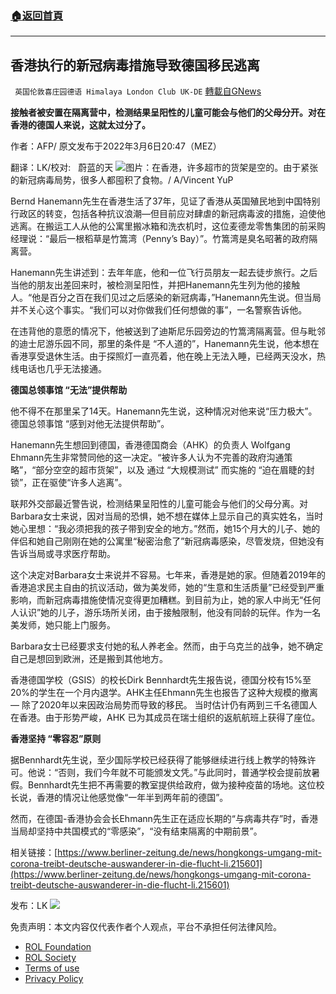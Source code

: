 ###  [:house:返回首頁](https://github.com/ourhimalayas/txt)
---


## 香港执行的新冠病毒措施导致德国移民逃离
` 英国伦敦喜庄园德语 Himalaya London Club UK-DE` [轉載自GNews](https://gnews.org/zh-hans/2124958/)

**接触者被安置在隔离营中，检测结果呈阳性的儿童可能会与他们的父母分开。对在香港的德国人来说，这就太过分了。**

作者：AFP/ 原文发布于2022年3月6日20:47（MEZ）

翻译：LK/校对:   蔚蓝的天
![](https://assets.gnews.org/wp-content/uploads/2022/03/image1-2.jpeg)图片：在香港，许多超市的货架是空的。由于紧张的新冠病毒局势，很多人都囤积了食物。/ A/Vincent YuP

Bernd Hanemann先生在香港生活了37年，见证了香港从英国殖民地到中国特别行政区的转变，包括各种抗议浪潮—但目前应对肆虐的新冠病毒波的措施，迫使他逃离。在搬运工人从他的公寓里搬冰箱和洗衣机时，这位麦德龙零售集团的前采购经理说：“最后一根稻草是竹篙湾（Penny’s Bay）”。竹篙湾是臭名昭著的政府隔离营。

Hanemann先生讲述到：去年年底，他和一位飞行员朋友一起去徒步旅行。之后当他的朋友出差回来时，被检测呈阳性，并把Hanemann先生列为他的接触人。“他是百分之百在我们见过之后感染的新冠病毒，”Hanemann先生说。但当局并不关心这个事实。“我们可以对你做我们任何想做的事”，一名警察告诉他。

在违背他的意愿的情况下，他被送到了迪斯尼乐园旁边的竹篙湾隔离营。但与毗邻的迪士尼游乐园不同，那里的条件是 “不人道的”，Hanemann先生说，他本想在香港享受退休生活。由于探照灯一直亮着，他在晚上无法入睡，已经两天没水，热线电话也几乎无法接通。

**德国总领事馆 “无法”提供帮助**

他不得不在那里呆了14天。Hanemann先生说，这种情况对他来说“压力极大”。德国总领事馆 “感到对他无法提供帮助”。

Hanemann先生想回到德国，香港德国商会（AHK）的负责人 Wolfgang Ehmann先生非常赞同他的这一决定。“被许多人认为不完善的政府沟通策略”，“部分空空的超市货架”，以及 通过 “大规模测试” 而实施的 “迫在眉睫的封锁”，正在驱使“许多人逃离”。

联邦外交部最近警告说，检测结果呈阳性的儿童可能会与他们的父母分离。对Barbara女士来说，因对当局的恐惧，她不想在媒体上显示自己的真实姓名，当时她心里想：“我必须把我的孩子带到安全的地方。”然而，她15个月大的儿子、她的伴侣和她自己刚刚在她的公寓里“秘密治愈了”新冠病毒感染，尽管发烧，但她没有告诉当局或寻求医疗帮助。

这个决定对Barbara女士来说并不容易。七年来，香港是她的家。但随着2019年的香港追求民主自由的抗议活动，做为美发师，她的“生意和生活质量”已经受到严重影响，而新冠病毒措施使情况变得更加糟糕。到目前为止，她的家人中尚无“任何人认识”她的儿子，游乐场所关闭，由于接触限制，他没有同龄的玩伴。作为一名美发师，她只能上门服务。

Barbara女士已经要求支付她的私人养老金。然而，由于乌克兰的战争，她不确定自己是想回到欧洲，还是搬到其他地方。

香港德国学校（GSIS）的校长Dirk Bennhardt先生报告说，德国分校有15%至20%的学生在一个月内退学。AHK主任Ehmann先生也报告了这种大规模的撤离 — 除了2020年以来因政治局势而导致的移民。 当时估计仍有两到三千名德国人在香港。由于形势严峻，AHK 已为其成员在瑞士组织的返航航班上获得了座位。

**香港坚持 “零容忍”原则**

据Bennhardt先生说，至少国际学校已经获得了能够继续进行线上教学的特殊许可。他说：“否则，我们今年就不可能颁发文凭。”与此同时，普通学校会提前放暑假。Bennhardt先生把不再需要的教室提供给政府，做为接种疫苗的场地。这位校长说，香港的情况让他感觉像“一年半到两年前的德国”。

然而，在德国-香港协会会长Ehmann先生正在适应长期的“与病毒共存”时，香港当局却坚持中共国模式的“零感染”，“没有结束隔离的中期前景”。

相关链接：[https://www.berliner-zeitung.de/news/hongkongs-umgang-mit-corona-treibt-deutsche-auswanderer-in-die-flucht-li.215601](https://www.berliner-zeitung.de/news/hongkongs-umgang-mit-corona-treibt-deutsche-auswanderer-in-die-flucht-li.215601)

发布：LK
![](https://assets.gnews.org/wp-content/uploads/2021/09/战鹰团新logo2021-07-01.jpg)


 

免责声明：本文内容仅代表作者个人观点，平台不承担任何法律风险。

- [ROL Foundation](https://rolfoundation.org/)
- [ROL Society](https://rolsociety.org/)
- [Terms of use](https://gnews.org/terms-of-use-3/)
- [Privacy Policy](https://gnews.org/privacy-policy/)

